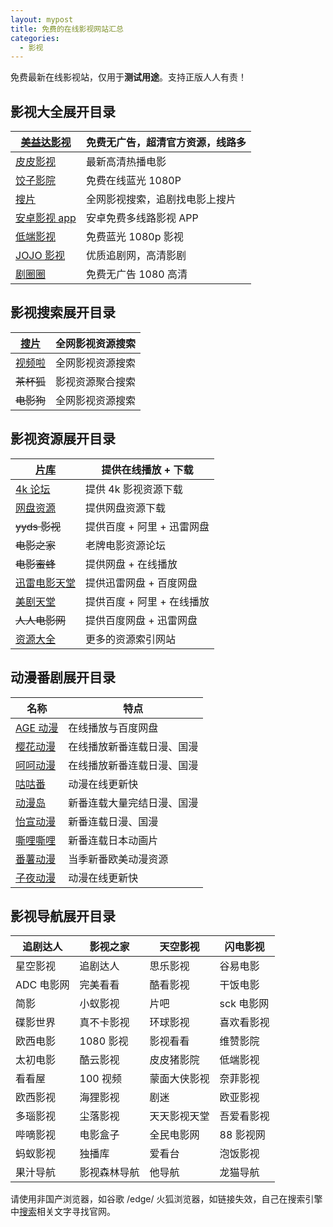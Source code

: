 ```yaml
---
layout: mypost
title: 免费的在线影视网站汇总
categories:
  - 影视
---
```

免费最新在线影视站，仅用于**测试用途**。支持正版人人有责！

## 影视大全展开目录

| [美益达影视](https://myd04.com/?utm_source=iui.su)     | 免费无广告，超清官方资源，线路多 |
| ------------------------------------------------- | ---------------- |
| [皮皮影视](https://www.ppys01.com/?utm_source=iui.su) | 最新高清热播电影         |
| [饺子影院](https://www.jiaozi.me/)                    | 免费在线蓝光 1080P     |
| [搜片](https://soupian.pro/?utm_source=iui.su)      | 全网影视搜索，追剧找电影上搜片  |
| [安卓影视 app](https://iui.su/458/)                   | 安卓免费多线路影视 APP    |
| [低端影视](https://t.iao.su/gzu)                      | 免费蓝光 1080p 影视    |
| [JOJO 影视](https://kimivod.com/)                   | 优质追剧网，高清影剧       |
| [剧圈圈](https://fjvtw.com/)                         | 免费无广告 1080 高清    |

## 影视搜索展开目录

| [搜片](https://soupian.pro/?utm_source=iui.su) | 全网影视资源搜索 |
| -------------------------------------------- | -------- |
| [视频啦](https://shipinla.com/)                 | 全网影视资源搜索 |
| ~~茶杯狐~~                                      | 影视资源聚合搜索 |
| ~~电影狗~~                                      | 全网影视资源搜索 |

## 影视资源展开目录

| [片库](https://dalao.ru/link?target=https://www.qn63.com/)          | 提供在线播放 + 下载      |
| ----------------------------------------------------------------- | ---------------- |
| [4k 论坛](https://www.4khdr.cn/)                                    | 提供 4k 影视资源下载     |
| [网盘资源](https://iui.su/3700/)                                      | 提供网盘资源下载         |
| ~~yyds 影视~~                                                       | 提供百度 + 阿里 + 迅雷网盘 |
| ~~电影之家~~                                                          | 老牌电影资源论坛         |
| ~~电影蜜蜂~~                                                          | 提供网盘 + 在线播放      |
| [迅雷电影天堂](https://dalao.ru/link?target=https://xunlei8.cc/?iui.su) | 提供迅雷网盘 + 百度网盘    |
| [美剧天堂](https://dalao.ru/link?target=https://mjtt.tv/)             | 提供百度 + 阿里 + 在线播放 |
| ~~人人电影网~~                                                         | 提供百度网盘 + 迅雷网盘    |
| [资源大全](https://iui.su/908/)                                       | 更多的资源索引网站        |

## 动漫番剧展开目录

| 名称                                                                    | 特点            |
| --------------------------------------------------------------------- | ------------- |
| [AGE 动漫](https://dalao.ru/link?target=http://age.tv)                  | 在线播放与百度网盘     |
| [樱花动漫](https://dalao.ru/link?target=https://iyinghua.io)              | 在线播放新番连载日漫、国漫 |
| [呵呵动漫](https://dalao.ru/link?target=https://hehe.cc)                  | 在线播放新番连载日漫、国漫 |
| [咕咕番](https://dalao.ru/link?target=https://www.gugu01.cc/)            | 动漫在线更新快       |
| [动漫岛](https://dalao.ru/link?target=http://www.ddmmdd.com/)            | 新番连载大量完结日漫、国漫 |
| [怡宣动漫](https://dalao.ru/link?target=https://yxdm.tv)                  | 新番连载日漫、国漫     |
| [嘶哩嘶哩](https://dalao.ru/link?target=https://silisili-link.github.io/) | 新番连载日本动画片     |
| [番薯动漫](https://dalao.ru/link?target=https://www.fanshudm.cc)          | 当季新番欧美动漫资源    |
| [子夜动漫](https://dalao.ru/link?target=https://www.ziyedm.com/)          | 动漫在线更新快       |


## 影视导航展开目录

| 追剧达人    | 影视之家    | 天空影视   | 闪电影视    |
| ------- | ------- | ------ | ------- |
| 星空影视    | 追剧达人    | 思乐影视   | 谷易电影    |
| ADC 电影网 | 完美看看    | 酷看影视   | 干饭电影    |
| 简影      | 小蚁影视    | 片吧     | sck 电影网 |
| 碟影世界    | 真不卡影视   | 环球影视   | 喜欢看影视   |
| 欧西电影    | 1080 影视 | 影视看看   | 维赞影院    |
| 太初电影    | 酷云影视    | 皮皮猪影院  | 低端影视    |
| 看看屋     | 100 视频  | 蒙面大侠影视 | 奈菲影视    |
| 欧西影视    | 海狸影视    | 剧迷     | 欧亚影视    |
| 多瑙影视    | 尘落影视    | 天天影视天堂 | 吾爱看影视   |
| 哔嘀影视    | 电影盒子    | 全民电影网  | 88 影视网  |
| 蚂蚁影视    | 独播库     | 爱看台    | 泡饭影视    |
| 果汁导航    | 影视森林导航  | 他导航    | 龙猫导航    |

请使用非国产浏览器，如谷歌 /edge/ 火狐浏览器，如链接失效，自己在搜索引擎中[搜索](https://dalao.ru/?iui.su)相关文字寻找官网。